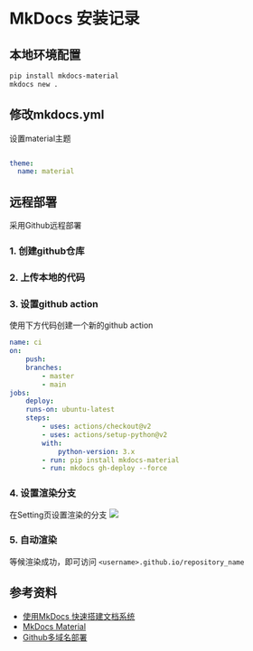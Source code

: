 
# MkDocs 安装记录

## 本地环境配置

```bash
pip install mkdocs-material
mkdocs new .
```

## 修改mkdocs.yml

设置material主题

```yml

theme:
  name: material
```

## 远程部署

采用Github远程部署

### 1. 创建github仓库
### 2. 上传本地的代码
### 3. 设置github action
使用下方代码创建一个新的github action
```yml
name: ci 
on:
    push:
    branches:
        - master 
        - main
jobs:
    deploy:
    runs-on: ubuntu-latest
    steps:
        - uses: actions/checkout@v2
        - uses: actions/setup-python@v2
        with:
            python-version: 3.x
        - run: pip install mkdocs-material 
        - run: mkdocs gh-deploy --force
```
### 4. 设置渲染分支
在Setting页设置渲染的分支
![](https://zerokei-imgurl.oss-cn-hangzhou.aliyuncs.com/img/20220603102723.png)
### 5. 自动渲染
等候渲染成功，即可访问 `<username>.github.io/repository_name`

## 参考资料

- [使用MkDocs 快速搭建文档系统](https://www.bluesdawn.top/489/)
- [MkDocs Material](https://jamstackthemes.dev/demo/theme/mkdocs-material/)
- [Github多域名部署](https://www.cnblogs.com/dev2007/p/13947333.html)
